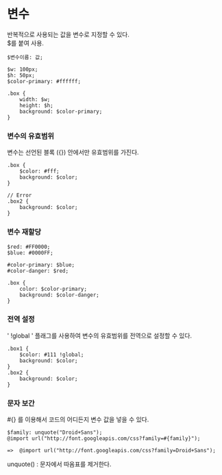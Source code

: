 # 변수

반복적으로 사용되는 값을 변수로 지정할 수 있다.
<br>$를 붙여 사용.

    $변수이름: 값;

    $w: 100px;
    $h: 50px;
    $color-primary: #ffffff;

    .box {
        width: $w;
        height: $h;
        background: $color-primary;
    }

### 변수의 유효범위

변수는 선언된 블록 ({}) 안에서만 유효범위를 가진다.

    .box {
        $color: #fff;
        background: $color;
    }

    // Error
    .box2 {
        background: $color;
    }

### 변수 재할당

    $red: #FF0000;
    $blue: #0000FF;

    #color-primary: $blue;
    #color-danger: $red;

    .box {
        color: $color-primary;
        background: $color-danger;
    }

### 전역 설정

' !global ' 플래그를 사용하여 변수의 유효범위를 전역으로 설정할 수 있다.

    .box1 {
        $color: #111 !global;
        background: $color;
    }
    .box2 {
        background: $color;
    }

### 문자 보간

#{} 를 이용해서 코드의 어디든지 변수 값을 넣을 수 있다.

    $family: unquote("Droid+Sans");
    @import url("http://font.googleapis.com/css?family=#{family}");

    =>  @import url("http://font.googleapis.com/css?family=Droid+Sans");

unquote() : 문자에서 따옴표를 제거한다.
